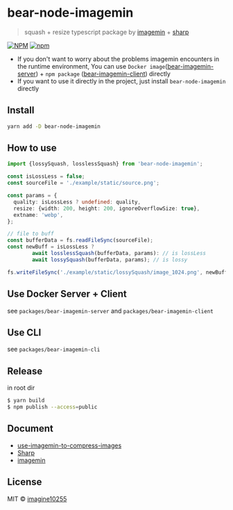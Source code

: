 # bear-node-imagemin

> squash + resize typescript package by [imagemin](https://github.com/imagemin/imagemin) + [sharp](https://github.com/lovell/sharp)

[![NPM](https://img.shields.io/npm/v/bear-node-imagemin.svg)](https://www.npmjs.com/package/bear-node-imagemin)
[![npm](https://img.shields.io/npm/dm/bear-node-imagemin.svg)](https://www.npmjs.com/package/bear-node-imagemin)

- If you don't want to worry about the problems imagemin encounters in the runtime environment,
  You can use `Docker image`([bear-imagemin-server](https://github.com/imagine10255/bear-node-imagemin/tree/master/packages/bear-imagemin-server)) + `npm package` ([bear-imagemin-client](https://github.com/imagine10255/bear-node-imagemin/tree/master/packages/bear-imagemin-client)) directly
- If you want to use it directly in the project, just install `bear-node-imagemin` directly

## Install

```bash
yarn add -D bear-node-imagemin
```


## How to use
```typescript
import {lossySquash, losslessSquash} from 'bear-node-imagemin';

const isLossLess = false;
const sourceFile = './example/static/source.png';

const params = {
  quality: isLossLess ? undefined: quality,
  resize: {width: 200, height: 200, ignoreOverflowSize: true},
  extname: 'webp',
};

// file to buff
const bufferData = fs.readFileSync(sourceFile);
const newBuff = isLossLess ?
        await losslessSquash(bufferData, params): // is lossLess
        await lossySquash(bufferData, params); // is lossy

fs.writeFileSync('./example/static/lossySquash/image_1024.png', newBuff);
```

## Use Docker Server + Client
see `packages/bear-imagemin-server` and `packages/bear-imagemin-client`


## Use CLI
see `packages/bear-imagemin-cli`


## Release

in root dir

```bash
$ yarn build
$ npm publish --access=public
```

## Document

- [use-imagemin-to-compress-images](https://web.dev/i18n/zh/use-imagemin-to-compress-images/)
- [Sharp](https://github.com/lovell/sharp)
- [imagemin](https://github.com/imagemin/imagemin)

## License

MIT © [imagine10255](https://github.com/imagine10255)
